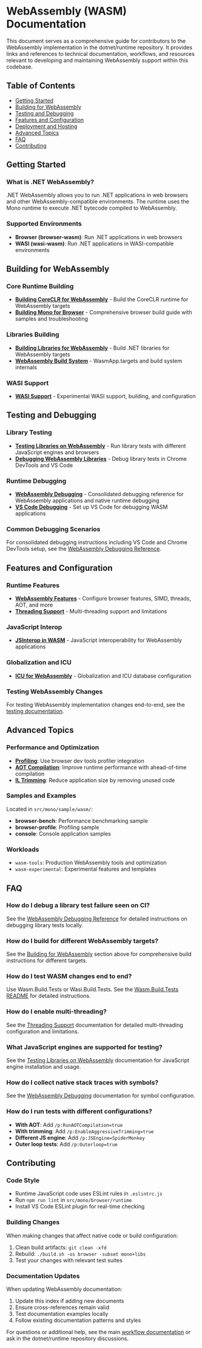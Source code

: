 # WebAssembly (WASM) Documentation

This document serves as a comprehensive guide for contributors to the WebAssembly implementation in the dotnet/runtime repository. It provides links and references to technical documentation, workflows, and resources relevant to developing and maintaining WebAssembly support within this codebase.

## Table of Contents

- [Getting Started](#getting-started)
- [Building for WebAssembly](#building-for-webassembly)
- [Testing and Debugging](#testing-and-debugging)
- [Features and Configuration](#features-and-configuration)
- [Deployment and Hosting](#deployment-and-hosting)
- [Advanced Topics](#advanced-topics)
- [FAQ](#faq)
- [Contributing](#contributing)

## Getting Started

### What is .NET WebAssembly?
.NET WebAssembly allows you to run .NET applications in web browsers and other WebAssembly-compatible environments. The runtime uses the Mono runtime to execute .NET bytecode compiled to WebAssembly.

### Supported Environments
- **Browser (browser-wasm)**: Run .NET applications in web browsers
- **WASI (wasi-wasm)**: Run .NET applications in WASI-compatible environments

## Building for WebAssembly

### Core Runtime Building
- **[Building CoreCLR for WebAssembly](building/coreclr/wasm.md)** - Build the CoreCLR runtime for WebAssembly targets
- **[Building Mono for Browser](../../src/mono/browser/README.md)** - Comprehensive browser build guide with samples and troubleshooting

### Libraries Building
- **[Building Libraries for WebAssembly](building/libraries/webassembly-instructions.md)** - Build .NET libraries for WebAssembly targets
- **[WebAssembly Build System](../../src/mono/browser/build/README.md)** - WasmApp.targets and build system internals

### WASI Support
- **[WASI Support](../../src/mono/wasi/README.md)** - Experimental WASI support, building, and configuration

## Testing and Debugging

### Library Testing
- **[Testing Libraries on WebAssembly](testing/libraries/testing-wasm.md)** - Run library tests with different JavaScript engines and browsers
- **[Debugging WebAssembly Libraries](testing/libraries/debugging-wasm.md)** - Debug library tests in Chrome DevTools and VS Code

### Runtime Debugging
- **[WebAssembly Debugging](debugging/wasm-debugging.md)** - Consolidated debugging reference for WebAssembly applications and native runtime debugging
- **[VS Code Debugging](debugging/libraries/debugging-vscode.md)** - Set up VS Code for debugging WASM applications

### Common Debugging Scenarios

For consolidated debugging instructions including VS Code and Chrome DevTools setup, see the [WebAssembly Debugging Reference](debugging/wasm-debugging.md).

## Features and Configuration

### Runtime Features
- **[WebAssembly Features](../../src/mono/wasm/features.md)** - Configure browser features, SIMD, threads, AOT, and more
- **[Threading Support](../../src/mono/wasm/threads.md)** - Multi-threading support and limitations

### JavaScript Interop
- **[JSInterop in WASM](https://learn.microsoft.com/en-us/aspnet/core/client-side/dotnet-interop/wasm-browser-app)** - JavaScript interoperability for WebAssembly applications

### Globalization and ICU
- **[ICU for WebAssembly](../../design/features/globalization-icu-wasm.md)** - Globalization and ICU database configuration

### Testing WebAssembly Changes
For testing WebAssembly implementation changes end-to-end, see the [testing documentation](../testing/mono/testing.md#testing-webassembly).

## Advanced Topics

### Performance and Optimization
- **[Profiling](../../src/mono/wasm/features.md#profiling-in-the-browser-dev-tools)**: Use browser dev tools profiler integration
- **[AOT Compilation](../../src/mono/wasm/features.md#aot)**: Improve runtime performance with ahead-of-time compilation
- **[IL Trimming](../../src/mono/wasm/features.md#trimming)**: Reduce application size by removing unused code

### Samples and Examples
Located in `src/mono/sample/wasm/`:
- **browser-bench**: Performance benchmarking sample
- **browser-profile**: Profiling sample
- **console**: Console application samples

### Workloads
- `wasm-tools`: Production WebAssembly tools and optimization
- `wasm-experimental`: Experimental features and templates

## FAQ

### How do I debug a library test failure seen on CI?

See the [WebAssembly Debugging Reference](debugging/wasm-debugging.md#common-debugging-workflow) for detailed instructions on debugging library tests locally.

### How do I build for different WebAssembly targets?

See the [Building for WebAssembly](#building-for-webassembly) section above for comprehensive build instructions for different targets.

### How do I test WASM changes end to end?

Use Wasm.Build.Tests or Wasi.Build.Tests. See the [Wasm.Build.Tests README](../../src/mono/wasm/Wasm.Build.Tests/README.md) for detailed instructions.

### How do I enable multi-threading?

See the [Threading Support](../../src/mono/wasm/threads.md) documentation for detailed multi-threading configuration and limitations.

### What JavaScript engines are supported for testing?

See the [Testing Libraries on WebAssembly](testing/libraries/testing-wasm.md#prerequisites) documentation for JavaScript engine installation and usage.

### How do I collect native stack traces with symbols?

See the [WebAssembly Debugging](debugging/wasm-debugging.md#collecting-stack-traces-with-symbols-in-blazor) documentation for symbol configuration.

### How do I run tests with different configurations?

- **With AOT**: Add `/p:RunAOTCompilation=true`
- **With trimming**: Add `/p:EnableAggressiveTrimming=true`
- **Different JS engine**: Add `/p:JSEngine=SpiderMonkey`
- **Outer loop tests**: Add `/p:Outerloop=true`

## Contributing

### Code Style
- Runtime JavaScript code uses ESLint rules in `.eslintrc.js`
- Run `npm run lint` in `src/mono/browser/runtime`
- Install VS Code ESLint plugin for real-time checking

### Building Changes
When making changes that affect native code or build configuration:
1. Clean build artifacts: `git clean -xfd`
2. Rebuild: `./build.sh -os browser -subset mono+libs`
3. Test your changes with relevant test suites

### Documentation Updates
When updating WebAssembly documentation:
1. Update this index if adding new documents
2. Ensure cross-references remain valid
3. Test documentation examples locally
4. Follow existing documentation patterns and styles

For questions or additional help, see the main [workflow documentation](README.md) or ask in the dotnet/runtime repository discussions.